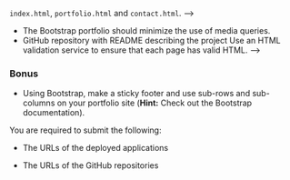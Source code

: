 
 `index.html`, `portfolio.html` and `contact.html`. -->


* The Bootstrap portfolio should minimize the use of media queries.
* GitHub repository with README describing the project
Use an HTML validation service to ensure that each page has valid HTML. -->

### Bonus

* Using Bootstrap, make a sticky footer and use sub-rows and sub-columns on your portfolio site (**Hint:** Check out the Bootstrap documentation).



You are required to submit the following:

* The URLs of the deployed applications

* The URLs of the GitHub repositories


